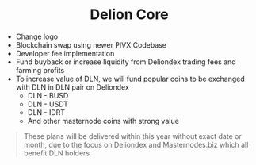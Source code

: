 <h1 align="center">Delion Core</h1>

- Change logo
- Blockchain swap using newer PIVX Codebase
- Developer fee implementation
- Fund buyback or increase liquidity from Deliondex trading fees and farming profits
- To increase value of DLN, we will fund popular coins to be exchanged with DLN in DLN pair on Deliondex
	* DLN - BUSD
	* DLN - USDT
	* DLN - IDRT
	* And other masternode coins with strong value

> These plans will be delivered within this year without exact date or month, due to the focus on Deliondex and Masternodes.biz which all benefit DLN holders